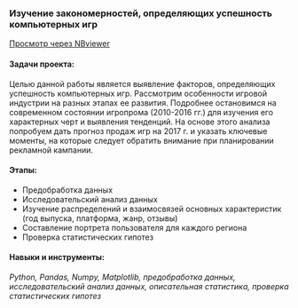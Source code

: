 ### Изучение закономерностей, определяющих успешность компьютерных игр
[Просмотр через NBviewer](https://github.com/Krashakov/projects/blob/main/console_games/console_games.ipynb)
#### Задачи проекта:
Целью данной работы является выявление факторов, определяющих успешность компьютерных игр. Рассмотрим особенности игровой индустрии на разных этапах ее развития. Подробнее остановимся на современном состоянии игропрома (2010-2016 гг.) для изучения его характерных черт и выявления тенденций. На основе этого анализа попробуем дать прогноз продаж игр на 2017 г. и указать ключевые моменты, на которые следует обратить внимание при планировании рекламной кампании. 
#### Этапы:
- Предобработка данных
- Исследовательский анализ данных
- Изучение распределений и взаимосвязей основных характеристик (год выпуска, платформа, жанр, отзывы)
- Составление портрета пользователя для каждого региона
- Проверка статистических гипотез
#### Навыки и инструменты:
*Python, Pandas, Numpy, Matplotlib, предобработка данных, исследовательский анализ данных,
описательная статистика, проверка статистических гипотез*
